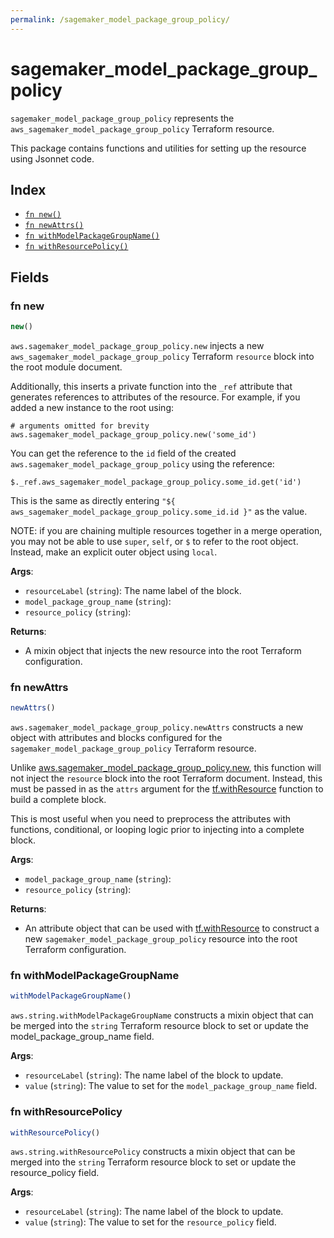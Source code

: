 ```yaml
---
permalink: /sagemaker_model_package_group_policy/
---
```


# sagemaker_model_package_group_policy

`sagemaker_model_package_group_policy` represents the `aws_sagemaker_model_package_group_policy` Terraform resource.



This package contains functions and utilities for setting up the resource using Jsonnet code.


## Index

* [`fn new()`](#fn-new)
* [`fn newAttrs()`](#fn-newattrs)
* [`fn withModelPackageGroupName()`](#fn-withmodelpackagegroupname)
* [`fn withResourcePolicy()`](#fn-withresourcepolicy)

## Fields

### fn new

```ts
new()
```


`aws.sagemaker_model_package_group_policy.new` injects a new `aws_sagemaker_model_package_group_policy` Terraform `resource`
block into the root module document.

Additionally, this inserts a private function into the `_ref` attribute that generates references to attributes of the
resource. For example, if you added a new instance to the root using:

    # arguments omitted for brevity
    aws.sagemaker_model_package_group_policy.new('some_id')

You can get the reference to the `id` field of the created `aws.sagemaker_model_package_group_policy` using the reference:

    $._ref.aws_sagemaker_model_package_group_policy.some_id.get('id')

This is the same as directly entering `"${ aws_sagemaker_model_package_group_policy.some_id.id }"` as the value.

NOTE: if you are chaining multiple resources together in a merge operation, you may not be able to use `super`, `self`,
or `$` to refer to the root object. Instead, make an explicit outer object using `local`.

**Args**:
  - `resourceLabel` (`string`): The name label of the block.
  - `model_package_group_name` (`string`): 
  - `resource_policy` (`string`): 

**Returns**:
- A mixin object that injects the new resource into the root Terraform configuration.


### fn newAttrs

```ts
newAttrs()
```


`aws.sagemaker_model_package_group_policy.newAttrs` constructs a new object with attributes and blocks configured for the `sagemaker_model_package_group_policy`
Terraform resource.

Unlike [aws.sagemaker_model_package_group_policy.new](#fn-new), this function will not inject the `resource`
block into the root Terraform document. Instead, this must be passed in as the `attrs` argument for the
[tf.withResource](https://github.com/tf-libsonnet/core/tree/main/docs#fn-withresource) function to build a complete block.

This is most useful when you need to preprocess the attributes with functions, conditional, or looping logic prior to
injecting into a complete block.

**Args**:
  - `model_package_group_name` (`string`): 
  - `resource_policy` (`string`): 

**Returns**:
  - An attribute object that can be used with [tf.withResource](https://github.com/tf-libsonnet/core/tree/main/docs#fn-withresource) to construct a new `sagemaker_model_package_group_policy` resource into the root Terraform configuration.


### fn withModelPackageGroupName

```ts
withModelPackageGroupName()
```

`aws.string.withModelPackageGroupName` constructs a mixin object that can be merged into the `string`
Terraform resource block to set or update the model_package_group_name field.



**Args**:
  - `resourceLabel` (`string`): The name label of the block to update.
  - `value` (`string`): The value to set for the `model_package_group_name` field.


### fn withResourcePolicy

```ts
withResourcePolicy()
```

`aws.string.withResourcePolicy` constructs a mixin object that can be merged into the `string`
Terraform resource block to set or update the resource_policy field.



**Args**:
  - `resourceLabel` (`string`): The name label of the block to update.
  - `value` (`string`): The value to set for the `resource_policy` field.
